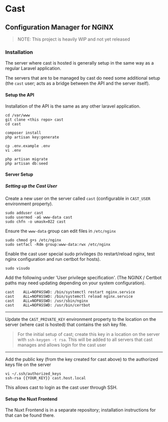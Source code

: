 # Cast
## Configuration Manager for NGINX

> NOTE: This project is heavily WIP and not yet released

### Installation

The server where cast is hosted is generally setup in the same way as a regular Laravel application.

The servers that are to be managed by cast do need some additional setup (the `cast` user; acts as a bridge between the API and the server itself).

#### Setup the API

Installation of the API is the same as any other laravel application.

```shell script
cd /var/www
git clone <this repo> cast
cd cast

composer install
php artisan key:generate

cp .env.example .env
vi .env

php artisan migrate
php artisan db:seed
```

#### Server Setup

##### Setting up the Cast User

Create a new user on the server called `cast` (configurable in `CAST_USER` environment property).
```shell script
sudo adduser cast
sudo usermod -aG www-data cast
sudo chfn -o umask=022 cast
```

Ensure the `www-data` group can edit files in `/etc/nginx`
```shell script
sudo chmod g+s /etc/nginx
sudo setfacl -Rdm group:www-data:rwx /etc/nginx
```

Enable the cast user special sudo privileges (to restart/reload nginx, test nginx configuration and run certbot for hosts).
```shell script
sudo visudo
```

Add the following under 'User privilege specification'. (The NGINX / Certbot paths may need updating depending on your system configuration).
```shell script
cast    ALL=NOPASSWD: /bin/systemctl restart nginx.service
cast    ALL=NOPASSWD: /bin/systemctl reload nginx.service
cast    ALL=NOPASSWD: /usr/sbin/nginx
cast    ALL=NOPASSWD: /usr/bin/certbot
```

---

Update the `CAST_PRIVATE_KEY` environment property to the location on the server (where cast is hosted) that contains the ssh key file.

> For the initial setup of cast; create this key in a location on the server with `ssh-keygen -t rsa`. This will be added to all servers that cast manages and allows login for the cast user

---

Add the public key (from the key created for cast above) to the authorized keys file on the server

```shell script
vi ~/.ssh/authorized_keys
ssh-rsa {{YOUR_KEY}} cast.host.local
```

This allows cast to login as the cast user through SSH.

#### Setup the Nuxt Frontend

The Nuxt Frontend is in a separate repository; installation instructions for that can be found there.
